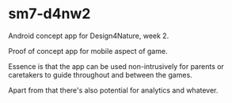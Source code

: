 # sm7-d4nw2
Android concept app for Design4Nature, week 2.

Proof of concept app for mobile aspect of game.  

Essence is that the app can be used non-intrusively for parents or caretakers to guide throughout and between the games.  

Apart from that there's also potential for analytics and whatever.
